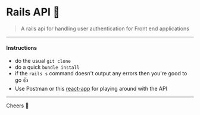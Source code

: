 # Rails API :rocket:

> A rails api for handling user authentication for Front end applications
---

#### Instructions

* do the usual ``` git clone ```
* do a quick ``` bundle install ```
* if the ``` rails s ``` command doesn't output any errors then you're good to go :thumbsup:
* Use Postman or this [react-app](https://github.com/ashishra0/React-Auth-App) for playing around with the API
---

Cheers :beer: